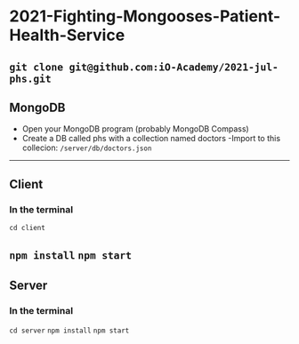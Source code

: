 # 2021-Fighting-Mongooses-Patient-Health-Service

`git clone git@github.com:iO-Academy/2021-jul-phs.git`
---
## MongoDB
- Open your MongoDB program (probably MongoDB Compass)
- Create a DB called phs with a collection named doctors
-Import to this collecion:
`/server/db/doctors.json`
---

## Client
### In the terminal
`cd client`

`npm install`
`npm start`
---
## Server
### In the terminal

`cd server`
`npm install`
`npm start`